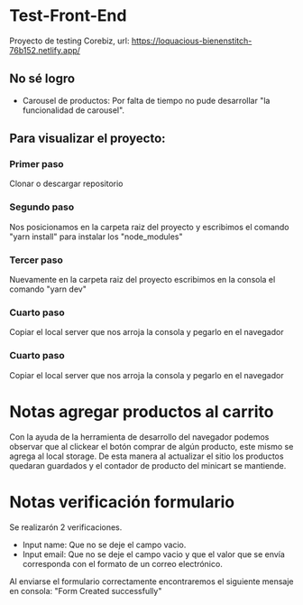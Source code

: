 # Test-Front-End

Proyecto de testing Corebiz, url: https://loquacious-bienenstitch-76b152.netlify.app/



## No sé logro

- Carousel de productos: Por falta de tiempo no pude desarrollar "la funcionalidad de carousel".


## Para visualizar el proyecto:

### Primer paso
Clonar o descargar repositorio


### Segundo paso
Nos posicionamos en la carpeta raiz del proyecto y escribimos el comando "yarn install" para instalar los "node_modules"


### Tercer paso
Nuevamente en la carpeta raiz del proyecto escribimos en la consola el comando "yarn dev"


### Cuarto paso
Copiar el local server que nos arroja la consola y pegarlo en el navegador


### Cuarto paso
Copiar el local server que nos arroja la consola y pegarlo en el navegador


# Notas agregar productos al carrito

Con la ayuda de la herramienta de desarrollo del navegador podemos observar que al clickear el botón comprar de algún producto, este mismo se agrega al local storage.
De esta manera al actualizar el sitio los productos quedaran guardados y el contador de producto del minicart se mantiende.


# Notas verificación formulario

Se realizarón 2 verificaciones.

- Input name: Que no se deje el campo vacio.
- Input email: Que no se deje el campo vacio y que el valor que se envía corresponda con el formato de un correo electrónico.

Al enviarse el formulario correctamente encontraremos el siguiente mensaje en consola: "Form Created successfully"

